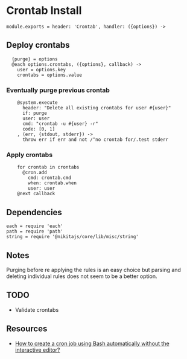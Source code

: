 
# Crontab Install

    module.exports = header: 'Crontab', handler: ({options}) ->

## Deploy crontabs

      {purge} = options
      @each options.crontabs, ({options}, callback) ->
        user = options.key
        crontabs = options.value

### Eventually purge previous crontab

        @system.execute
          header: "Delete all existing crontabs for user #{user}"
          if: purge
          user: user
          cmd: "crontab -u #{user} -r"
          code: [0, 1]
        , (err, {stdout, stderr}) ->
          throw err if err and not /^no crontab for/.test stderr

### Apply crontabs

        for crontab in crontabs
          @cron.add
            cmd: crontab.cmd
            when: crontab.when
            user: user
        @next callback

## Dependencies

    each = require 'each'
    path = require 'path'
    string = require '@nikitajs/core/lib/misc/string'

## Notes

Purging before re applying the rules is an easy choice but parsing and deleting individual rules does not seem to be a better option.

## TODO

- Validate crontabs

## Resources

*   [How to create a cron job using Bash automatically without the interactive editor?](https://stackoverflow.com/questions/878600/how-to-create-a-cron-job-using-bash-automatically-without-the-interactive-editor)
